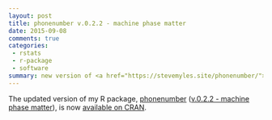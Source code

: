 ```yaml
---
layout: post
title: phonenumber v.0.2.2 - machine phase matter
date: 2015-09-08
comments: true
categories:
 - rstats
 - r-package
 - software
summary: new version of <a href="https://stevemyles.site/phonenumber/">phonenumber</a> R package
---
```


The updated version of my R package, [phonenumber](https://stevemyles.site/phonenumber/) ([v.0.2.2 - machine phase matter](https://github.com/scumdogsteev/phonenumber/releases/tag/v0.2.2)), is now&nbsp;[available on CRAN](https://CRAN.R-project.org/package=phonenumber).